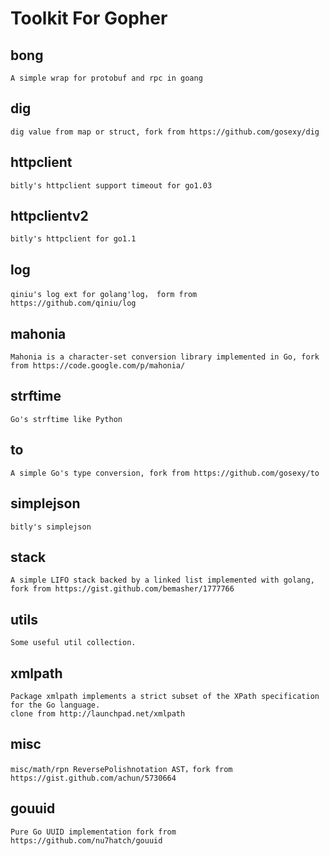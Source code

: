 Toolkit For Gopher
==========

## bong
    A simple wrap for protobuf and rpc in goang

## dig
    dig value from map or struct, fork from https://github.com/gosexy/dig

## httpclient
    bitly's httpclient support timeout for go1.03

## httpclientv2
    bitly's httpclient for go1.1

## log
    qiniu's log ext for golang'log， form from https://github.com/qiniu/log

## mahonia
    Mahonia is a character-set conversion library implemented in Go, fork from https://code.google.com/p/mahonia/

## strftime
    Go's strftime like Python

## to
    A simple Go's type conversion, fork from https://github.com/gosexy/to

## simplejson
    bitly's simplejson

## stack
    A simple LIFO stack backed by a linked list implemented with golang, fork from https://gist.github.com/bemasher/1777766

## utils
    Some useful util collection.

## xmlpath
    Package xmlpath implements a strict subset of the XPath specification for the Go language.
    clone from http://launchpad.net/xmlpath

## misc
    misc/math/rpn ReversePolishnotation AST，fork from https://gist.github.com/achun/5730664

## gouuid
    Pure Go UUID implementation fork from https://github.com/nu7hatch/gouuid